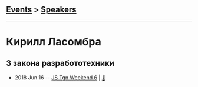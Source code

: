## [Events](../README.md) > [Speakers](../speakers.md)
---

# Кирилл Ласомбра

## 3 закона разработотехники
- 2018 Jun 16 -- [JS Tgn Weekend 6](https://vk.com/video-159767167_456239020?list=3de9c604e2f66698a3)  | [:notebook:](https://vk.com/doc6763843_469305509?hash=2a4d0082035ed461e5&dl=c84acf507e40994b2a)  
